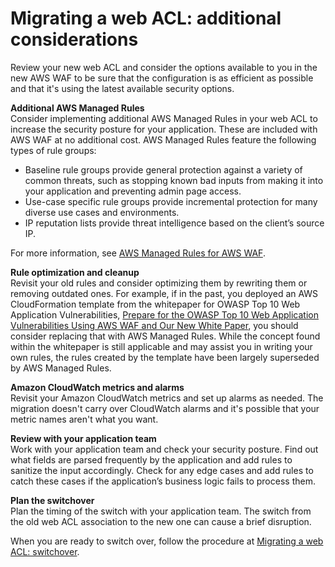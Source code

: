 # Migrating a web ACL: additional considerations<a name="waf-migrating-procedure-additional"></a>

Review your new web ACL and consider the options available to you in the new AWS WAF to be sure that the configuration is as efficient as possible and that it's using the latest available security options\. 

**Additional AWS Managed Rules**  
Consider implementing additional AWS Managed Rules in your web ACL to increase the security posture for your application\. These are included with AWS WAF at no additional cost\. AWS Managed Rules feature the following types of rule groups: 
+ Baseline rule groups provide general protection against a variety of common threats, such as stopping known bad inputs from making it into your application and preventing admin page access\. 
+ Use\-case specific rule groups provide incremental protection for many diverse use cases and environments\.
+ IP reputation lists provide threat intelligence based on the client’s source IP\.

For more information, see [AWS Managed Rules for AWS WAF](aws-managed-rule-groups.md)\.

**Rule optimization and cleanup**  
Revisit your old rules and consider optimizing them by rewriting them or removing outdated ones\. For example, if in the past, you deployed an AWS CloudFormation template from the whitepaper for OWASP Top 10 Web Application Vulnerabilities, [Prepare for the OWASP Top 10 Web Application Vulnerabilities Using AWS WAF and Our New White Paper](https://aws.amazon.com/blogs/aws/prepare-for-the-owasp-top-10-web-application-vulnerabilities-using-aws-waf-and-our-new-white-paper/), you should consider replacing that with AWS Managed Rules\. While the concept found within the whitepaper is still applicable and may assist you in writing your own rules, the rules created by the template have been largely superseded by AWS Managed Rules\.

**Amazon CloudWatch metrics and alarms**  
Revisit your Amazon CloudWatch metrics and set up alarms as needed\. The migration doesn't carry over CloudWatch alarms and it's possible that your metric names aren't what you want\. 

**Review with your application team**  
Work with your application team and check your security posture\. Find out what fields are parsed frequently by the application and add rules to sanitize the input accordingly\. Check for any edge cases and add rules to catch these cases if the application’s business logic fails to process them\. 

**Plan the switchover**  
Plan the timing of the switch with your application team\. The switch from the old web ACL association to the new one can cause a brief disruption\. 

When you are ready to switch over, follow the procedure at [Migrating a web ACL: switchover](waf-migrating-procedure-switchover.md)\.